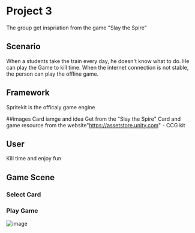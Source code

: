 # Project 3
The group get inspriation from the game "Slay the Spire"

## Scenario
When a students take the train every day, he doesn't know what to do. He can play the Game to kill time.
When the internet connection is not stable, the person can play the offline game.

## Framework
Spritekit is the officaly game engine

##images
Card iamge and idea Get from the "Slay the Spire"
Card and game resource from the website"https://assetstore.unity.com" - CCG kit


## User
Kill time and enjoy fun


## Game Scene

### Select Card

### Play Game
![image](https://github.com/uts-ios-dev/uts-ios-2019-project3-group-118/blob/master/Screen%20Shot%202019-05-27%20at%203.55.41%20pm.png)



